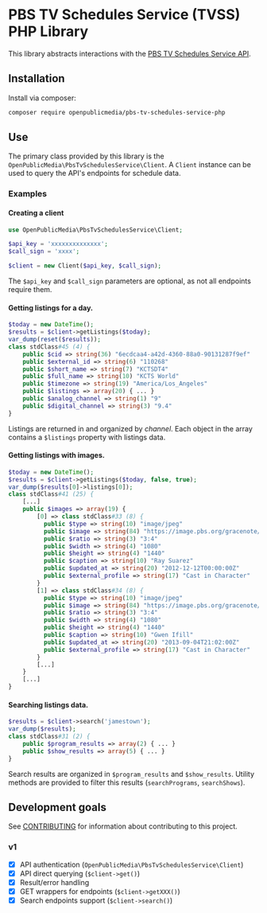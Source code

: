 # PBS TV Schedules Service (TVSS) PHP Library

This library abstracts interactions with the
[PBS TV Schedules Service API](https://docs.pbs.org/display/tvsapi).

## Installation

Install via composer:

```bash
composer require openpublicmedia/pbs-tv-schedules-service-php
```

## Use

The primary class provided by this library is the
`OpenPublicMedia\PbsTvSchedulesService\Client`. A `Client` instance can be used
to query the API's endpoints for schedule data.

### Examples

#### Creating a client

```php
use OpenPublicMedia\PbsTvSchedulesService\Client;

$api_key = 'xxxxxxxxxxxxxx';
$call_sign = 'xxxx';

$client = new Client($api_key, $call_sign);
```

The `$api_key` and `$call_sign` parameters are optional, as not all endpoints
require them.

#### Getting listings for a day.

```php
$today = new DateTime();
$results = $client->getListings($today);
var_dump(reset($results));
class stdClass#45 (4) {
    public $cid => string(36) "6ecdcaa4-a42d-4360-88a0-90131287f9ef"
    public $external_id => string(6) "110268"
    public $short_name => string(7) "KCTSDT4"
    public $full_name => string(10) "KCTS World"
    public $timezone => string(19) "America/Los_Angeles"
    public $listings => array(20) { ... }
    public $analog_channel => string(1) "9"
    public $digital_channel => string(3) "9.4"
}
```

Listings are returned in and organized by _channel_. Each object in the array
contains a `$listings` property with listings data.

#### Getting listings with images.

```php
$today = new DateTime();
$results = $client->getListings($today, false, true);
var_dump($results[0]->listings[0]);
class stdClass#41 (25) {
    [...]
    public $images => array(19) {
        [0] => class stdClass#33 (8) {
          public $type => string(10) "image/jpeg"
          public $image => string(84) "https://image.pbs.org/gracenote/pbsd.tmsimg.com/assets/p7879062_n183662_cc_v9_aa.jpg"
          public $ratio => string(3) "3:4"
          public $width => string(4) "1080"
          public $height => string(4) "1440"
          public $caption => string(10) "Ray Suarez"
          public $updated_at => string(20) "2012-12-12T00:00:00Z"
          public $external_profile => string(17) "Cast in Character"
        }
        [1] => class stdClass#34 (8) {
          public $type => string(10) "image/jpeg"
          public $image => string(84) "https://image.pbs.org/gracenote/pbsd.tmsimg.com/assets/p7879062_n191589_cc_v9_ab.jpg"
          public $ratio => string(3) "3:4"
          public $width => string(4) "1080"
          public $height => string(4) "1440"
          public $caption => string(10) "Gwen Ifill"
          public $updated_at => string(20) "2013-09-04T21:02:00Z"
          public $external_profile => string(17) "Cast in Character"
        }
        [...]
    }
    [...]
}
```

#### Searching listings data.

```php
$results = $client->search('jamestown');
var_dump($results);
class stdClass#31 (2) {
    public $program_results => array(2) { ... }
    public $show_results => array(5) { ... }
}
```

Search results are organized in `$program_results` and `$show_results`. Utility
methods are provided to filter this results (`searchPrograms`, `searchShows`).

## Development goals

See [CONTRIBUTING](CONTRIBUTING.md) for information about contributing to
this project.

### v1

 - [x] API authentication (`OpenPublicMedia\PbsTvSchedulesService\Client`)
 - [x] API direct querying (`$client->get()`)
 - [x] Result/error handling
 - [x] GET wrappers for endpoints (`$client->getXXX()`)
 - [x] Search endpoints support  (`$client->search()`)
